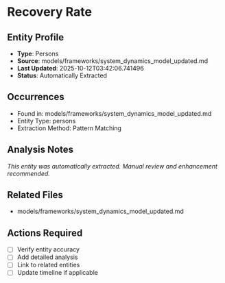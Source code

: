 # Recovery Rate

## Entity Profile
- **Type**: Persons
- **Source**: models/frameworks/system_dynamics_model_updated.md
- **Last Updated**: 2025-10-12T03:42:06.741496
- **Status**: Automatically Extracted

## Occurrences
- Found in: models/frameworks/system_dynamics_model_updated.md
- Entity Type: persons
- Extraction Method: Pattern Matching

## Analysis Notes
*This entity was automatically extracted. Manual review and enhancement recommended.*

## Related Files
- models/frameworks/system_dynamics_model_updated.md

## Actions Required
- [ ] Verify entity accuracy
- [ ] Add detailed analysis
- [ ] Link to related entities
- [ ] Update timeline if applicable
